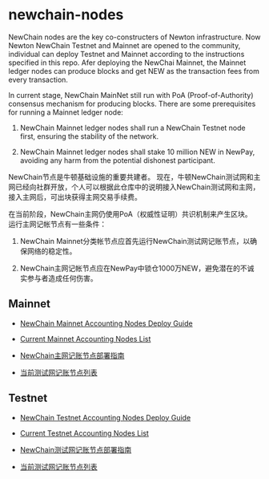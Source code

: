 # newchain-nodes

NewChain nodes are the key co-constructers of Newton infrastructure. Now Newton NewChain Testnet and Mainnet are opened to the community, individual can deploy Testnet and Mainnet according to the instructions specified in this repo. Afer deploying the NewChai Mainnet, the Mainnet ledger nodes can produce blocks and get NEW as the transaction fees from every transaction.

In current stage, NewChain MainNet still run with PoA (Proof-of-Authority) consensus mechanism for producing blocks. There are some prerequisites for running a Mainnet ledger node:

1.	NewChain Mainnet ledger nodes shall run a NewChain Testnet node first, ensuring the stability of the network.

2.	NewChain Mainnet ledger nodes shall stake 10 million NEW in NewPay, avoiding any harm from the potential dishonest participant.

NewChain节点是牛顿基础设施的重要共建者。 现在，牛顿NewChain测试网和主网已经向社群开放，个人可以根据此仓库中的说明接入NewChain测试网和主网，接入主网后，可出块获得主网交易手续费。

在当前阶段，NewChain主网仍使用PoA（权威性证明）共识机制来产生区块。 运行主网记帐节点有一些条件：

1. NewChain Mainnet分类帐节点应首先运行NewChain测试网记账节点，以确保网络的稳定性。

2. NewChain主网记帐节点应在NewPay中锁仓1000万NEW，避免潜在的不诚实参与者造成任何伤害。

## Mainnet


* [NewChain Mainnet Accounting Nodes Deploy Guide](mainnet/NewChain%20Mainnet%20accounting%20%20nodes%20deploy%20guide.md)
* [Current Mainnet Accounting Nodes List](list-en.md)

* [NewChain主网记账节点部署指南](mainnet/NewChain主网记账节点部署指南.md)
* [当前测试网记账节点列表](list-cn.md)

## Testnet


* [NewChain Testnet Accounting Nodes Deploy Guide](testnet/NewChain%20Testnet%20accounting%20nodes%20deploy%20guide.md)
* [Current Testnet Accounting Nodes List](list-en.md)

* [NewChain测试网记账节点部署指南](testnet/NewChain测试网记账节点部署指南.md)
* [当前测试网记账节点列表](list-cn.md)
